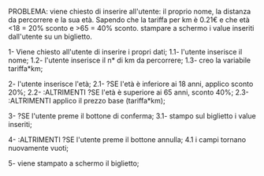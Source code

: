 PROBLEMA: viene chiesto di inserire all'utente: il proprio nome, la distanza da percorrere e la sua età. Sapendo che la tariffa per km è 0.21€ e che età <18 = 20% sconto e >65 = 40% sconto. stampare a schermo i value inseriti dall'utente su un biglietto.

1- Viene chiesto all'utente di inserire i propri dati;
    1.1- l'utente inserisce il nome;
    1.2- l'utente inserisce il n* di km da percorrere;
    1.3- creo la variabile tariffa*km;

2- l'utente inserisce l'età;
    2.1- ?SE l'età è inferiore ai 18 anni, applico sconto 20%;
    2.2- :ALTRIMENTI ?SE l'età è superiore ai 65 anni, sconto 40%;
    2.3- :ALTRIMENTI applico il prezzo base (tariffa*km);

3- ?SE l'utente preme il bottone di conferma;
    3.1- stampo sul biglietto i value inseriti;

4- :ALTRIMENTI ?SE l'utente preme il bottone annulla;
    4.1 i campi tornano nuovamente vuoti;

5- viene stampato a schermo il biglietto;